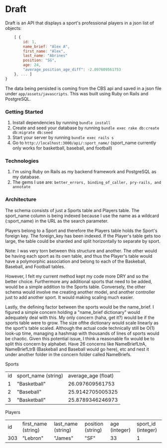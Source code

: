 # Draft

Draft is an API that displays a sport's professional players in a json list of objects:

```js
    [ { 
        id: 1,
        name_brief: "Alex A",
        first_name: "Alex", 
        last_name: "Abrines"
        position: "SG",
        age: 24,
        "average_position_age_diff": -2.097609561753
    }, ... ] 
} 
```

The data being persisted is coming from the CBS api and saved in a json file under `app/assets/javascripts`. This was built using Ruby on Rails and PostgreSQL.

### Getting Started

1. Install dependencies by running `bundle install`
2. Create and seed your database by running `bundle exec rake db:create db:migrate db:seed`
3. Start your server by running `bundle exec rails s`
4. Go to `http://localhost:3000/api/:sport_name/` (sport_name currently only works for basketball, baseball, and football)

### Technologies

1. I'm using Ruby on Rails as my backend framework and PostgreSQL as my database.
2. The gems I use are: `better_errors, binding_of_caller, pry-rails, and annotate`


### Architecture

The schema consists of just a Sports table and Players table. The sport_name column is being indexed because I use the name as a wildcard (:sport_name) in the URL as the search parameter.

Players belong to a Sport and therefore the Players table holds the Sport's foreign key. The foreign_key has been indexed. If the Player's table gets too large, the table could be sharded and split horizontally to separate by sport.

Note: I was very torn between this structure and another. The other would be having each sport as its own table, and thus the Player's table would have a polymorphic association and belong to each of the Baskeball, Baseball, and Football tables. 

However, I felt my current method kept my code more DRY and so the better choice. Furthermore any additional sports that need to be added, would be a simple addition to the Sports table. Conversely, the other schema would involve me creating another model, and another controller just to add another sport. It would making scaling much easier.

Lastly, the defining factor between the sports would be the name_brief. I figured a simple concern holding a "name_brief dictionary" would adequately deal with this. My only concern (haha, get it?) would be if the sports table were to grow. The size ofthe dictionary would scale linearly as the sport's table scaled. Although the actual code technically still be O(1) look-up time, managing a hashmap with thousands of lines of sports would be chaotic. Given this potential issue, I think a reasonable fix would be to split this concern by alphabet. Have 26 concerns like NameBriefLtrA, NameBriefLtrB (Baskeball and Baseball would go here), etc and nest it under another folder in the concern folder called NameBriefs.

Sports
<table>
  <tr>
    <td>id</td>
    <td>sport_name (string)</td>
    <td>average_age (float)</td>
  </tr>
  <tr>
    <td>1</td>
    <td>"Basketball"</td>
    <td>26.097609561753</td>
  </tr>
  <tr>
    <td>2</td>
    <td>"Baseball"</td>
    <td>25.9142705005325</td>
  </tr>
  <tr>
    <td>3</td>
    <td>"Basketball"</td>
    <td>25.8789346246973</td>
  </tr>
</table>

Players
<table>
  <tr>
    <td>id</td>
    <td>first_name (string)</td>
    <td>last_name (string)</td>
    <td>position (string)</td>
    <td>age (integer)</td>
    <td>sport_id (integer)</td>
  </tr>
  <tr>
    <td>303</td>
    <td>"Lebron"</td>
    <td>"James"</td>
    <td>"SF"</td>
    <td>33</td>
    <td>1</td>
  </tr>
</table>